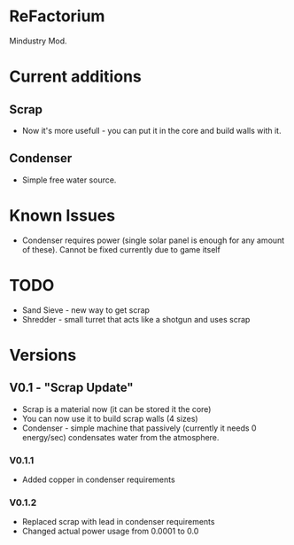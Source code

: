 # ReFactorium
Mindustry Mod.
# Current additions
## Scrap
* Now it's more usefull - you can put it in the core and build walls with it.
## Condenser
* Simple free water source.
# Known Issues
* Condenser requires power (single solar panel is enough for any amount of these). Cannot be fixed currently due to game itself
# TODO
* Sand Sieve - new way to get scrap
* Shredder - small turret that acts like a shotgun and uses scrap
# Versions
## V0.1 - "Scrap Update"
* Scrap is a material now (it can be stored it the core)
* You can now use it to build scrap walls (4 sizes)
* Condenser - simple machine that passively (currently it needs 0 energy/sec) condensates water from the atmosphere.
### V0.1.1
* Added copper in condenser requirements
### V0.1.2
* Replaced scrap with lead in condenser requirements
* Changed actual power usage from 0.0001 to 0.0
